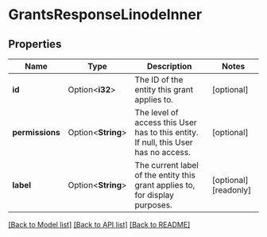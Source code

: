 # GrantsResponseLinodeInner

## Properties

Name | Type | Description | Notes
------------ | ------------- | ------------- | -------------
**id** | Option<**i32**> | The ID of the entity this grant applies to.  | [optional]
**permissions** | Option<**String**> | The level of access this User has to this entity.  If null, this User has no access.  | [optional]
**label** | Option<**String**> | The current label of the entity this grant applies to, for display purposes.  | [optional][readonly]

[[Back to Model list]](../README.md#documentation-for-models) [[Back to API list]](../README.md#documentation-for-api-endpoints) [[Back to README]](../README.md)


